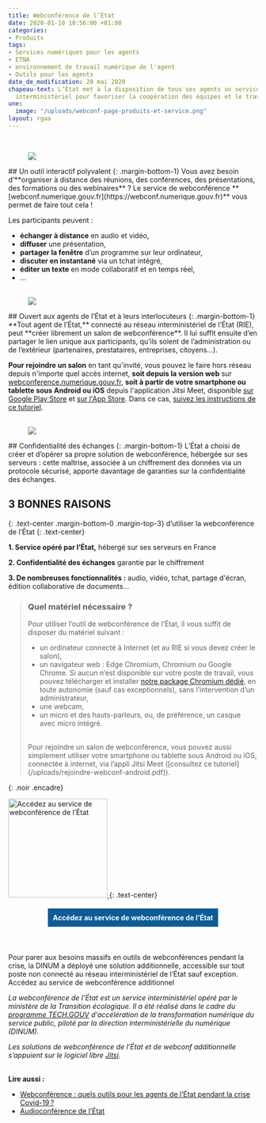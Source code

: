```yaml
---
title: Webconférence de l’État
date: 2020-01-10 10:56:00 +01:00
categories:
- Produits
tags:
- Services numériques pour les agents
- ETNA
- environnement de travail numérique de l'agent
- Outils pour les agents
date_de_modification: 28 mai 2020
chapeau-text: L’État met à la disposition de tous ses agents un service de webconférence
  interministériel pour favoriser la coopération des équipes et le travail à distance.
une:
  image: "/uploads/webconf-page-produits-et-service.png"
layout: rgaa
---
```


<style>
.button {
background-color: #0d5c98;
border: 1px solid white;
color: white;
padding: 10px 10px;
text-align: center;
text-decoration: none;
display: inline-block;
font-style: normal;
margin: 4px 2px;
cursor: pointer;
}
</style>
<br>

<figure class='image-left' style='width: 7%;'>
<img src="/uploads/swiss-army-knife_bleu.png"/>
</figure>## Un outil interactif polyvalent
{: .margin-bottom-1}
Vous avez besoin d’**organiser à distance des réunions, des conférences, des présentations, des formations ou des webinaires** ? Le service de webconférence **[webconf.numerique.gouv.fr](https://webconf.numerique.gouv.fr)** vous permet de faire tout cela !

Les participants peuvent :

* **échanger à distance** en audio et vidéo,
* **diffuser** une présentation,
* **partager la fenêtre** d’un programme sur leur ordinateur,
* **discuter en instantané** via un tchat intégré,
* **éditer un texte** en mode collaboratif et en temps réel,
* …
  <br>
  <br>

<figure class='image-left' style='width: 6%;'>
<img src="/uploads/group-bleu.png"/>
</figure>## Ouvert aux agents de l’État et à leurs interlocuteurs
{: .margin-bottom-1}
**Tout agent de l’État,** connecté au réseau interministériel de l’État (RIE), peut **créer librement un salon de webconférence**. Il lui suffit ensuite d’en partager le lien unique aux participants, qu’ils soient de l’administration ou de l’extérieur (partenaires, prestataires, entreprises, citoyens…).

**Pour rejoindre un salon** en tant qu'invité, vous pouvez le faire hors réseau depuis n'importe quel accès internet, **soit depuis la version web** sur [webconference.numerique.gouv.fr](https://webconference.numerique.gouv.fr), **soit à partir de votre smartphone ou tablette sous Android ou iOS** depuis l'application Jitsi Meet, disponible [sur Google Play Store](https://play.google.com/store/apps/details?id=org.jitsi.meet&hl=fr) et [sur l'App Store](https://apps.apple.com/fr/app/jitsi-meet/id1165103905). Dans ce cas, [suivez les instructions de ce tutoriel](/uploads/rejoindre-webconf-smartphone-tablette.pdf).
<br>
<br>

<figure class='image-left' style='width: 6%;'>
<img src="/uploads/shield-bleu.png"/>
</figure>## Confidentialité des échanges
{: .margin-bottom-1}
L’État a choisi de créer et d’opérer sa propre solution de webconférence, hébergée sur ses serveurs : cette maîtrise, associée à un chiffrement des données via un protocole sécurisé, apporte davantage de garanties sur la confidentialité des échanges.

## 3 BONNES RAISONS
{: .text-center .margin-bottom-0 .margin-top-3}
d’utiliser la webconférence de l’État
{: .text-center}

**1. Service opéré par l’État,** hébergé sur ses serveurs en France

**2. Confidentialité des échanges** garantie par le chiffrement

**3. De nombreuses fonctionnalités :** audio, vidéo, tchat, partage d'écran, édition collaborative de documents…

> ### Quel matériel nécessaire ?
>
> Pour utiliser l’outil de webconférence de l’État, il vous suffit de disposer du matériel suivant :
>
> * un ordinateur connecté à Internet (et au RIE si vous devez créer le salon),
> * un navigateur web : Edge Chromium, Chromium ou Google Chrome. Si aucun n’est disponible sur votre poste de travail, vous pouvez télécharger et installer [notre package Chromium dédié](https://webconf.numerique.gouv.fr/telechargement/Webconf_Etat_V1.3_webconf.exe), en toute autonomie (sauf cas exceptionnels), sans l’intervention d’un administrateur,
> * une webcam,
> * un micro et des hauts-parleurs, ou, de préférence, un casque avec micro intégré.
>
> <br>
> Pour rejoindre un salon de webconférence, vous pouvez aussi simplement utiliser votre smartphone ou tablette sous Android ou iOS, connectée à internet, via l’appli Jitsi Meet ([consultez ce tutoriel](/uploads/rejoindre-webconf-android.pdf)).
{: .noir .encadre}
<br>

<a href="https://webconf.numerique.gouv.fr/"><img src="/uploads/capture-webconf-500.png" width="200" title="Accédez au service de webconférence de l’État"/>
</a>
{: .text-center}

<div align="center">
<a href="https://webconf.numerique.gouv.fr/" class="button"><b>Accédez au service de webconférence de l’État</b></a>
</div>
<br>
<br>

Pour parer aux besoins massifs en outils de webconférences pendant la crise, la DINUM a déployé une solution additionnelle, accessible sur tout poste non connecté au réseau interministériel de l’État sauf exception.
Accédez au service de webconférence additionnel

*La webconférence de l’État est un service interministériel opéré par le ministère de la Transition écologique. Il a été réalisé dans le cadre du [programme TECH.GOUV](https://www.numerique.gouv.fr/publication/tech-gouv-strategie-et-feuille-de-route-2019-2021/) d'accélération de la transformation numérique du service public, piloté par la direction interministérielle du numérique (DINUM).*

*Les solutions de webconférence de l’État et de webconf additionnelle s’appuient sur le logiciel libre [Jitsi](https://jitsi.org/).*
<br>
<br>

**Lire aussi :**

* [Webconférence : quels outils pour les agents de l’État pendant la crise Covid-19 ?](/outils-agents/organiser-webconference-outils-agents-etat/)
* [Audioconférence de l’État](/outils-agents/audioconference-etat/)
